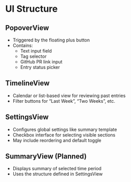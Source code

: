 # UI Structure

## PopoverView

- Triggered by the floating plus button
- Contains:
  - Text input field
  - Tag selector
  - GitHub PR link input
  - Entry status picker

## TimelineView

- Calendar or list-based view for reviewing past entries
- Filter buttons for “Last Week”, “Two Weeks”, etc.

## SettingsView

- Configures global settings like summary template
- Checkbox interface for selecting visible sections
- May include reordering and default toggle

## SummaryView (Planned)

- Displays summary of selected time period
- Uses the structure defined in SettingsView